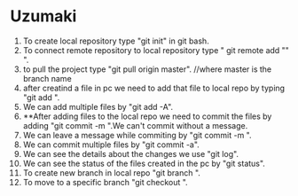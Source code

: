 # Uzumaki
1. To create local repository type "git init" in git bash.
2. To connect remote repository to local repository type " git remote add "<link>" ".
3. to pull the project type "git pull origin master".     //where master is the branch name
4. after creatind a file in pc we need to add that file to local repo by typing "git add <filename>".
5. We can add multiple files by "git add -A".
6. **After adding files to the local repo we need to commit the files by adding "git commit -m <comments>".We can't commit without a message.
7. We can leave a message while commiting by "git commit -m <comments>".
8. We can commit multiple files by "git commit -a".
9. We can see the details about the changes we use "git log".
10. We can see the status of the files created in the pc by "git status".
11. To create new branch in local repo "git branch <branchname>".
12. To move to a specific branch "git checkout <branchname>".
